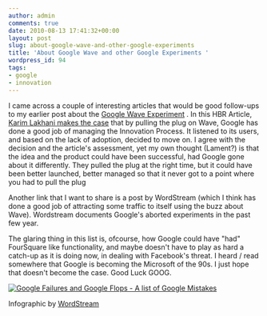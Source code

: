```yaml
---
author: admin
comments: true
date: 2010-08-13 17:41:32+00:00
layout: post
slug: about-google-wave-and-other-google-experiments
title: 'About Google Wave and other Google Experiments '
wordpress_id: 94
tags:
- google
- innovation
---
```


I came across a couple of interesting articles that would be good follow-ups to my earlier post about the [Google Wave Experiment](http://www.startupproductmanager.com/2010/08/rip-google-wave-3-reasons-why-the-experiment-failed/) . In this HBR Article, [Karim Lakhani makes the case](http://blogs.hbr.org/cgi-bin/mt/mt-tb.cgi/7859) that by pulling the plug on Wave, Google has done a good job of managing the Innovation Process. It listened to its users, and based on the lack of adoption, decided to move on. I agree with the decision and the article's assessment, yet my own thought (Lament?) is that the idea and the product could have been successful, had Google gone about it differently. They pulled the plug at the right time, but it could have been better launched, better managed so that it never got to a point where you had to pull the plug




Another link that I want to share is a post by WordStream (which I think has done a good job of attracting some traffic to itself using the buzz about Wave). Wordstream documents Google's aborted experiments in the past few year.




The glaring thing in this list is, ofcourse, how Google could have "had" FourSquare like functionality, and maybe doesn't have to play as hard a catch-up as it is doing now, in dealing with Facebook's threat. I heard / read somewhere that Google is becoming the Microsoft of the 90s. I just hope that doesn't become the case. Good Luck GOOG.




[![ Google Failures and Google Flops - A list of Google Mistakes]( http://www.wordstream.com/images/google-failures-500.jpg )](http://www.wordstream.com/articles/google-failures-google-flops)

Infographic by [WordStream](http://www.wordstream.com/)
